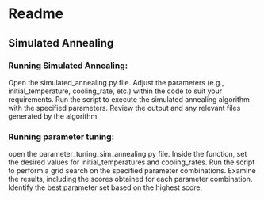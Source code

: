 # Readme

## Simulated Annealing

### Running Simulated Annealing:

Open the simulated_annealing.py file.
Adjust the parameters (e.g., initial_temperature, cooling_rate, etc.) within the code to suit your requirements.
Run the script to execute the simulated annealing algorithm with the specified parameters.
Review the output and any relevant files generated by the algorithm.



### Running parameter tuning:

open  the parameter_tuning_sim_annealing.py file.
Inside the function, set the desired values for initial_temperatures and cooling_rates.
Run the script to perform a grid search on the specified parameter combinations.
Examine the results, including the scores obtained for each parameter combination.
Identify the best parameter set based on the highest score.
